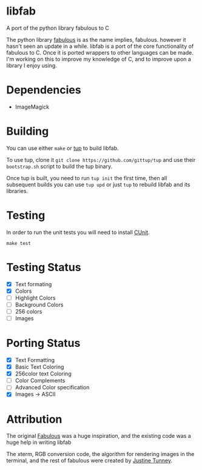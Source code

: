 libfab
======

A port of the python library fabulous to C

The python library [fabulous](https://github.com/jart/fabulous) is as the name implies, fabulous.
however it hasn't seen an update in a while. libfab is a port of the core functionality of fabulous to C.
Once it is ported wrappers to other languages can be made. I'm working on this to improve my knowledge of C,
and to improve upon a library I enjoy using.

Dependencies
============

* ImageMagick

Building
========

You can use either `make` or [tup](https://github.com/gittup/tup) to build
libfab.

To use tup, clone it `git clone https://github.com/gittup/tup` and use
their `bootstrap.sh` script to build the tup binary.

Once tup is built, you need to run `tup init` the first time, then all
subsequent builds you can use `tup upd` or just `tup` to rebuild libfab and its
libraries.

Testing
=======
In order to run the unit tests you will need to install [CUnit](http://cunit.sourceforge.net/).

```
make test
```

Testing Status
==============

- [x] Text formating
- [x] Colors
- [ ] Highlight Colors
- [ ] Background Colors
- [ ] 256 colors
- [ ] Images

Porting Status
==============
- [x] Text Formatting
- [x] Basic Text Coloring
- [x] 256color text Coloring
- [ ] Color Complements
- [ ] Advanced Color specification
- [x] Images -> ASCII

Attribution
============
The original [Fabulous](https://github.com/jart/fabulous) was a huge inspiration, and the existing code was a huge help in writing libfab

The xterm, RGB conversion code, the algorithm for rendering images in the
terminal, and the rest of fabulous were created by [Justine Tunney](https://github.com/jart/).
